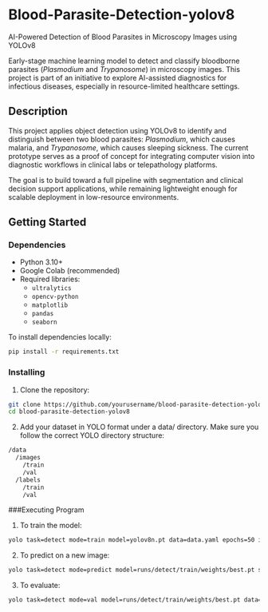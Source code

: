 # Blood-Parasite-Detection-yolov8
AI-Powered Detection of Blood Parasites in Microscopy Images using YOLOv8

Early-stage machine learning model to detect and classify bloodborne parasites (*Plasmodium* and *Trypanosome*) in microscopy images. This project is part of an initiative to explore AI-assisted diagnostics for infectious diseases, especially in resource-limited healthcare settings.

## Description

This project applies object detection using YOLOv8 to identify and distinguish between two blood parasites: *Plasmodium*, which causes malaria, and *Trypanosome*, which causes sleeping sickness. The current prototype serves as a proof of concept for integrating computer vision into diagnostic workflows in clinical labs or telepathology platforms.

The goal is to build toward a full pipeline with segmentation and clinical decision support applications, while remaining lightweight enough for scalable deployment in low-resource environments.

## Getting Started

### Dependencies

- Python 3.10+
- Google Colab (recommended)
- Required libraries:
  - `ultralytics`
  - `opencv-python`
  - `matplotlib`
  - `pandas`
  - `seaborn`

To install dependencies locally:
```bash
pip install -r requirements.txt
```
### Installing
1. Clone the repository:
```bash
git clone https://github.com/yourusername/blood-parasite-detection-yolov8.git
cd blood-parasite-detection-yolov8
```
2. Add your dataset in YOLO format under a data/ directory.
Make sure you follow the correct YOLO directory structure:
```bash
/data
  /images
    /train
    /val
  /labels
    /train
    /val
```
###Executing Program
1. To train the model:
```bash
yolo task=detect mode=train model=yolov8n.pt data=data.yaml epochs=50 imgsz=640
```
2. To predict on a new image:
```bash
yolo task=detect mode=predict model=runs/detect/train/weights/best.pt source=path_to_image.jpg
```
3. To evaluate:
```bash
yolo task=detect mode=val model=runs/detect/train/weights/best.pt data=data.yaml
```
